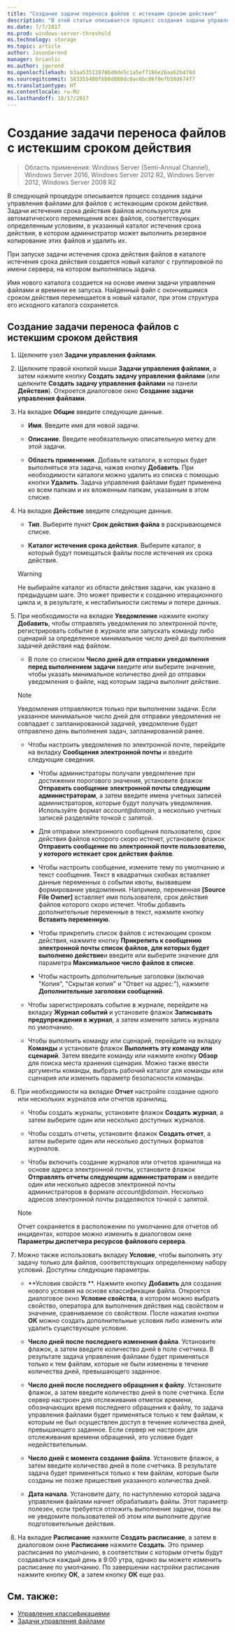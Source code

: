```yaml
---
title: "Создание задачи переноса файлов с истекшим сроком действия"
description: "В этой статье описывается процесс создания задачи управления файлами с истекающим сроком действия"
ms.date: 7/7/2017
ms.prod: windows-server-threshold
ms.technology: storage
ms.topic: article
author: JasonGerend
manager: brianlic
ms.author: jgerend
ms.openlocfilehash: b3aa535128786d0de5c1a5ef7186e26aa62b478d
ms.sourcegitcommit: 583355400f6b0d880dc0ac6bc06f0efb50d674f7
ms.translationtype: HT
ms.contentlocale: ru-RU
ms.lasthandoff: 10/17/2017
---
```

# <a name="create-a-file-expiration-task"></a>Создание задачи переноса файлов с истекшим сроком действия

> Область применения: Windows Server (Semi-Annual Channel), Windows Server 2016, Windows Server 2012 R2, Windows Server 2012, Windows Server 2008 R2

В следующей процедуре описывается процесс создания задачи управления файлами для файлов с истекающим сроком действия. Задачи истечения срока действия файлов используются для автоматического перемещения всех файлов, соответствующих определенным условиям, в указанный каталог истечения срока действия, в котором администратор может выполнить резервное копирование этих файлов и удалить их.

При запуске задачи истечения срока действия файлов в каталоге истечения срока действия создается новый каталог с группировкой по имени сервера, на котором выполнялась задача.

Имя нового каталога создается на основе имени задачи управления файлами и времени ее запуска. Найденный файл с окончившимся сроком действия перемещается в новый каталог, при этом структура его исходного каталога сохраняется.

## <a name="to-create-a-file-expiration-task"></a>Создание задачи переноса файлов с истекшим сроком действия

1.  Щелкните узел **Задачи управления файлами**.

2.  Щелкните правой кнопкой мыши **Задачи управления файлами**, а затем нажмите кнопку **Создать задачу управления файлами** (или щелкните **Создать задачу управления файлами** на панели **Действия**). Откроется диалоговое окно **Создание задачи управления файлами**.

3.  На вкладке **Общие** введите следующие данные.

    -   **Имя**. Введите имя для новой задачи.  

    -   **Описание**. Введите необязательную описательную метку для этой задачи.  
    
    -   **Область применения**. Добавьте каталоги, в которых будет выполняться эта задача, нажав кнопку **Добавить**. При необходимости каталоги можно удалить из списка с помощью кнопки **Удалить**. Задача управления файлами будет применена ко всем папкам и их вложенным папкам, указанным в этом списке.

4.  На вкладке **Действие** введите следующие данные.

    -   **Тип**. Выберите пункт **Срок действия файла** в раскрывающемся списке.

    -   **Каталог истечения срока действия**. Выберите каталог, в который будут помещаться файлы после истечения их срока действия.

     > [!Warning]
     > Не выбирайте каталог из области действия задачи, как указано в предыдущем шаге. Это может привести к созданию итерационного цикла и, в результате, к нестабильности системы и потере данных.

5.  При необходимости на вкладке **Уведомление** нажмите кнопку **Добавить**, чтобы отправлять уведомления по электронной почте, регистрировать событие в журнале или запускать команду либо сценарий за определенное минимальное число дней до выполнения задачей действия над файлом.

    -   В поле со списком **Число дней для отправки уведомления перед выполнением задачи** введите или выберите значение, чтобы указать минимальное количество дней до отправки уведомления о файле, над которым задача выполнит действие.

     > [!Note]
     > Уведомления отправляются только при выполнении задачи. Если указанное минимальное число дней для отправки уведомления не совпадает с запланированной задачей, уведомление будет отправлено день выполнения задач, запланированной ранее.

    -   Чтобы настроить уведомления по электронной почте, перейдите на вкладку **Сообщения электронной почты** и введите следующие сведения.

        -   Чтобы администраторы получали уведомление при достижении порогового значения, установите флажок **Отправить сообщение электронной почты следующим администраторам**, а затем введите имена учетных записей администраторов, которые будут получать уведомления. Используйте формат *account@domain*, а несколько учетных записей разделяйте точкой с запятой.  

        -   Для отправки электронного сообщения пользователю, срок действия файлов которого скоро истечет, установите флажок **Отправить сообщение по электронной почте пользователю, у которого истекает срок действия файлов**.

        -   Чтобы настроить сообщение, измените тему по умолчанию и текст сообщения. Текст в квадратных скобках вставляет данные переменных о событии квоты, вызвавшем формирование уведомления. Например, переменная **\[Source File Owner\]** вставляет имя пользователя, срок действия файлов которого скоро истечет. Чтобы добавить дополнительные переменные в текст, нажмите кнопку **Вставить переменную**.

        -   Чтобы прикрепить список файлов с истекающим сроком действия, нажмите кнопку **Прикрепить к сообщению электронной почты список файлов, для которых будет выполнено действие**и введите или выберите значение для параметра **Максимальное число файлов в списке**.

        -   Чтобы настроить дополнительные заголовки (включая "Копия", "Скрытая копия" и "Ответ на адрес:"), нажмите **Дополнительные заголовки сообщений**.  

    -   Чтобы зарегистрировать событие в журнале, перейдите на вкладку **Журнал событий** и установите флажок **Записывать предупреждения в журнал**, а затем измените запись журнала по умолчанию.  

    -   Чтобы выполнить команду или сценарий, перейдите на вкладку **Команды** и установите флажок **Выполнять эту команду или сценарий**. Затем введите команду или нажмите кнопку **Обзор** для поиска места хранения сценария. Можно также ввести аргументы команды, выбрать рабочий каталог для команды или сценария или изменить параметр безопасности команды.

6.  При необходимости на вкладке **Отчет** настройте создание одного или нескольких журналов или отчетов хранилищ.

    -   Чтобы создать журналы, установите флажок **Создать журнал**, а затем выберите один или несколько доступных журналов.  

    -   Чтобы создать отчеты, установите флажок **Создать отчет**, а затем выберите один или несколько доступных форматов журналов.  

    -   Чтобы включить создание журналов или отчетов хранилища на основе адреса электронной почты, установите флажок **Отправлять отчеты следующим администраторам** и введите один или несколько адресов электронной почты администраторов в формате *account@domain*. Несколько адресов электронной почты разделяются точкой с запятой.

     > [!Note]
     > Отчет сохраняется в расположении по умолчанию для отчетов об инцидентах, которое можно изменить в диалоговом окне **Параметры диспетчера ресурсов файлового сервера**.
        
7. Можно также использовать вкладку **Условие**, чтобы выполнять эту задачу только для файлов, соответствующих определенному набору условий. Доступны следующие параметры.

    -   **Условия свойств **. Нажмите кнопку **Добавить** для создания нового условия на основе классификации файла. Откроется диалоговое окно **Условие свойства**, в котором можно выбрать свойство, оператора для выполнения действия над свойством и значение, сравниваемое со свойством. После нажатия кнопки **ОК** можно создать дополнительные условия либо изменить или удалить существующее условие.

    -   **Число дней после последнего изменения файла**. Установите флажок, а затем введите количество дней в поле счетчика. В результате задача управления файлами будет применяться только к тем файлам, которые не были изменены в течение количества дней, превышающего заданное.

    -   **Число дней после последнего обращения к файлу**. Установите флажок, а затем введите количество дней в поле счетчика. Если сервер настроен для отслеживания отметок времени, обозначающих время последнего обращения к файлу, то задача управления файлами будет применяться только к тем файлам, к которым не был осуществлен доступ в течение количества дней, превышающего заданное. Если сервер не настроен для отслеживания времени обращений, это условие будет недействительным.

    -   **Число дней с момента создания файла**. Установите флажок, а затем введите количество дней в поле счетчика. В результате задача будет применяться только к тем файлам, которые были созданы не позже пришествия указанного количества дней.  

    -   **Дата начала**. Установите дату, по наступлению которой задача управления файлами начнет обрабатывать файлы. Этот параметр полезен, если требуется отложить выполнение задачи, пока вы не уведомите пользователей об этом или выполните другие подготовительные действия.

8.  На вкладке **Расписание** нажмите **Создать расписание**, а затем в диалоговом окне **Расписание** нажмите **Создать**. Это пример расписания по умолчанию, в соответствии с которым отчеты будут создаваться каждый день в 9:00 утра, однако вы можете изменить расписание по умолчанию. По завершении настройки расписания нажмите кнопку **ОК**, а затем кнопку **ОК** еще раз.

## <a name="see-also"></a>См. также:

-   [Управление классификациями](classification-management.md)
-   [Задачи управления файлами](file-management-tasks.md)